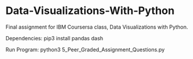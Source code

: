 # Data-Visualizations-With-Python
Final assignment for IBM Coursersa class, Data Visualizations with Python.

Dependencies:
pip3 install pandas dash

Run Program:
python3 5_Peer_Graded_Assignment_Questions.py
